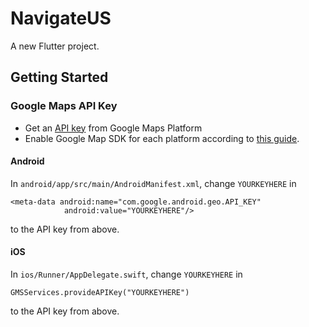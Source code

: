 # NavigateUS

A new Flutter project.

## Getting Started

### Google Maps API Key

- Get an [API key](https://cloud.google.com/maps-platform/) from Google Maps Platform
- Enable Google Map SDK for each platform according to [this guide](https://pub.dev/packages/google_maps_flutter).

#### Android

In ```android/app/src/main/AndroidManifest.xml```, change ```YOURKEYHERE``` in 
```
<meta-data android:name="com.google.android.geo.API_KEY"
            android:value="YOURKEYHERE"/>
```
to the API key from above.

#### iOS

In ```ios/Runner/AppDelegate.swift```, change ```YOURKEYHERE``` in
```
GMSServices.provideAPIKey("YOURKEYHERE")
```
to the API key from above.





